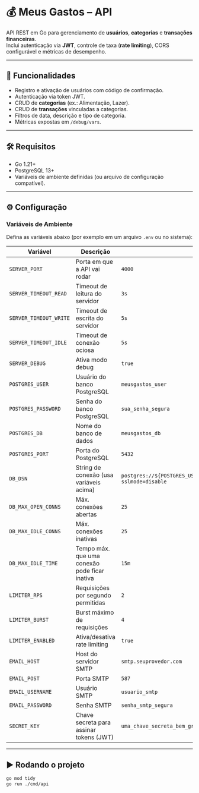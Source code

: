 # 💰 Meus Gastos – API

API REST em Go para gerenciamento de **usuários**, **categorias** e **transações financeiras**.  
Inclui autenticação via **JWT**, controle de taxa (**rate limiting**), CORS configurável e métricas de desempenho.

---

## 🚀 Funcionalidades
- Registro e ativação de usuários com código de confirmação.
- Autenticação via token JWT.
- CRUD de **categorias** (ex.: Alimentação, Lazer).
- CRUD de **transações** vinculadas a categorias.
- Filtros de data, descrição e tipo de categoria.
- Métricas expostas em `/debug/vars`.

---

## 🛠️ Requisitos
- Go 1.21+
- PostgreSQL 13+
- Variáveis de ambiente definidas (ou arquivo de configuração compatível).

---

## ⚙️ Configuração

### Variáveis de Ambiente

Defina as variáveis abaixo (por exemplo em um arquivo `.env` ou no sistema):

| Variável                | Descrição                                      | Exemplo Seguro                                           |
|-------------------------|------------------------------------------------|----------------------------------------------------------|
| `SERVER_PORT`           | Porta em que a API vai rodar                    | `4000`                                                  |
| `SERVER_TIMEOUT_READ`   | Timeout de leitura do servidor                  | `3s`                                                    |
| `SERVER_TIMEOUT_WRITE`  | Timeout de escrita do servidor                  | `5s`                                                    |
| `SERVER_TIMEOUT_IDLE`   | Timeout de conexão ociosa                       | `5s`                                                    |
| `SERVER_DEBUG`          | Ativa modo debug                                | `true`                                                  |
| `POSTGRES_USER`         | Usuário do banco PostgreSQL                     | `meusgastos_user`                                       |
| `POSTGRES_PASSWORD`     | Senha do banco PostgreSQL                       | `sua_senha_segura`                                      |
| `POSTGRES_DB`           | Nome do banco de dados                          | `meusgastos_db`                                         |
| `POSTGRES_PORT`         | Porta do PostgreSQL                              | `5432`                                                  |
| `DB_DSN`                | String de conexão (usa variáveis acima)          | `postgres://${POSTGRES_USER}:${POSTGRES_PASSWORD}@postgres:${POSTGRES_PORT}/${POSTGRES_DB}?sslmode=disable` |
| `DB_MAX_OPEN_CONNS`     | Máx. conexões abertas                             | `25`                                                   |
| `DB_MAX_IDLE_CONNS`     | Máx. conexões inativas                            | `25`                                                   |
| `DB_MAX_IDLE_TIME`      | Tempo máx. que uma conexão pode ficar inativa     | `15m`                                                  |
| `LIMITER_RPS`           | Requisições por segundo permitidas               | `2`                                                    |
| `LIMITER_BURST`         | Burst máximo de requisições                       | `4`                                                    |
| `LIMITER_ENABLED`       | Ativa/desativa rate limiting                      | `true`                                                 |
| `EMAIL_HOST`            | Host do servidor SMTP                             | `smtp.seuprovedor.com`                                  |
| `EMAIL_POST`            | Porta SMTP                                        | `587`                                                  |
| `EMAIL_USERNAME`        | Usuário SMTP                                      | `usuario_smtp`                                         |
| `EMAIL_PASSWORD`        | Senha SMTP                                        | `senha_smtp_segura`                                    |
| `SECRET_KEY`            | Chave secreta para assinar tokens (JWT)           | `uma_chave_secreta_bem_grande_e_aleatoria`             |


---

## ▶️ Rodando o projeto

```bash
go mod tidy
go run ./cmd/api

